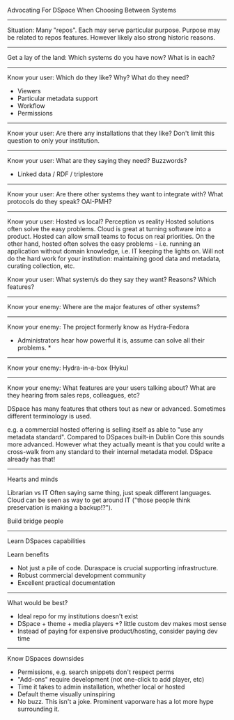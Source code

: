 Advocating For DSpace When Choosing Between Systems

---

Situation:
Many "repos". Each may serve particular purpose. 
Purpose may be related to repos features. However likely also strong
historic reasons.

---

Get a lay of the land:
Which systems do you have now?
What is in each?

---

Know your user:
Which do they like? Why?
What do they need?
* Viewers
* Particular metadata support
* Workflow
* Permissions

---

Know your user:
Are there any installations that they like?
Don't limit this question to only your institution.

---

Know your user:
What are they saying they need?
Buzzwords?
* Linked data / RDF / triplestore

---

Know your user:
Are there other systems they want to integrate with?
What protocols do they speak? OAI-PMH?

---

Know your user:
Hosted vs local?
Perception vs reality
Hosted solutions often solve the easy problems. Cloud is great at turning 
software into a product. Hosted can allow small teams to focus on real 
priorities.
On the other hand, hosted often solves the easy problems - i.e. running
an application without domain knowledge, i.e. IT keeping the lights on.
Will not do the hard work for your institution: maintaining good data and
metadata, curating collection, etc.


Know your user:
What system/s do they say they want? Reasons? Which features?

---

Know your enemy:
Where are the major features of other systems?

---

Know your enemy:
The project formerly know as Hydra-Fedora

* Administrators hear how powerful it is, assume can solve all their problems.
   * 

---

Know your enemy:
Hydra-in-a-box (Hyku)

---

Know your enemy:
What features are your users talking about?
What are they hearing from sales reps, colleagues, etc?

DSpace has many features that others tout as new or advanced. Sometimes
different terminology is used.

e.g. a commercial hosted offering is selling itself as able to
"use any metadata standard". Compared to DSpaces built-in Dublin Core
this sounds more advanced. However what they actually meant is that you
could write a cross-walk from any standard to their internal metadata model.
DSpace already has that!

---

Hearts and minds

Librarian vs IT
Often saying same thing, just speak different languages. Cloud can be seen as
way to get around IT ("those people think preservation is making a backup!?").

Build bridge people

---

Learn DSpaces capabilities

Learn benefits
* Not just a pile of code. Duraspace is crucial supporting infrastructure.
* Robust commercial development community
* Excellent practical documentation

---

What would be best?
* Ideal repo for my institutions doesn't exist
* DSpace + theme + media players +? little custom dev makes most sense
* Instead of paying for expensive product/hosting, consider paying dev time

---

Know DSpaces downsides
* Permissions, e.g. search snippets don't respect perms
* "Add-ons" require development (not one-click to add player, etc)
* Time it takes to admin installation, whether local or hosted
* Default theme visually uninspiring
* No buzz. This isn't a joke. Prominent vaporware has a lot more hype
surrounding it.

